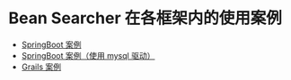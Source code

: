 # Bean Searcher 在各框架内的使用案例

* [SpringBoot 案例](./spring-boot-demo)
* [SpringBoot 案例（使用 mysql 驱动）](./spring-boot-demo-mysql)
* [Grails 案例](./grails-demo)
